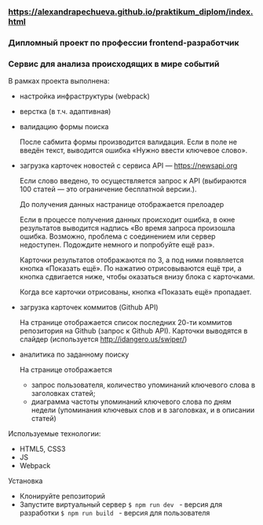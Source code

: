 ### https://alexandrapechueva.github.io/praktikum_diplom/index.html
### Дипломный проект по профессии frontend-разработчик
### Cервис для анализа происходящих в мире событий

В рамках проекта выполнена:
- настройка инфраструктуры (webpack)
- верстка (в т.ч. адаптивная)
- валидацию формы поиска

    После сабмита формы производится валидация. Если в поле не введён текст, выводится ошибка «Нужно ввести ключевое слово».

- загрузка карточек новостей  с сервиса API — https://newsapi.org

    Если слово введено, то осуществляется запрос к API (выбираются 100 статей — это ограничение бесплатной версии.).

    До получения данных настранице отображается прелоадер

    Если в процессе получения данных происходит ошибка, в окне результатов выводится надпись «Во время запроса произошла ошибка. Возможно, проблема с соединением или сервер недоступен. Подождите немного и попробуйте ещё раз».

    Карточки результатов отображаются по 3, а под ними появляется кнопка «Показать ещё». По нажатию отрисовываются ещё три, а кнопка сдвигается ниже, чтобы оказаться внизу блока с карточками.

    Когда все карточки отрисованы, кнопка «Показать ещё» пропадает.

- загрузка карточек коммитов (Github API)

    На странице отображается список последних 20-ти коммитов репозитория на Github (запрос к Github API). Карточки выводятся в слайдер (используется http://idangero.us/swiper/)

- аналитика по заданному поиску

    На странице отображается
    - запрос пользователя, количество упоминаний ключевого слова в заголовках статей;
    - диаграмма частоты упоминаний ключевого слова по дням недели (упоминания ключевых слов и в заголовках, и в описании статей)

Используемые технологии:
- HTML5, CSS3
- JS
- Webpack

Установка
- Клонируйте репозиторий
- Запустите виртуальный сервер
```$ npm run dev ``` - версия для разработки
```$ npm run build ``` - версия для пользователя
